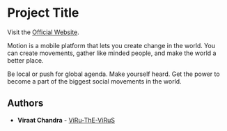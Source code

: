 # Project Title

Visit the [Official Website](https://www.motionapp.info).

Motion is a mobile platform that lets you create change in the world. 
You can create movements, gather like minded people, and make the world a better place.

Be local or push for global agenda. Make yourself heard. Get the power to become a part of the biggest social movements in the world.

## Authors

* **Viraat Chandra** - [ViRu-ThE-ViRuS](https://github.com/ViRu-ThE-ViRuS/)
